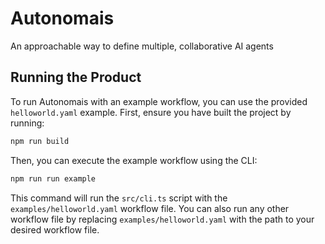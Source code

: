 # Autonomais

An approachable way to define multiple, collaborative AI agents

## Running the Product

To run Autonomais with an example workflow, you can use the provided `helloworld.yaml` example. First, ensure you have built the project by running:

```sh
npm run build
```

Then, you can execute the example workflow using the CLI:

```sh
npm run run example
```

This command will run the `src/cli.ts` script with the `examples/helloworld.yaml` workflow file. You can also run any other workflow file by replacing `examples/helloworld.yaml` with the path to your desired workflow file.
